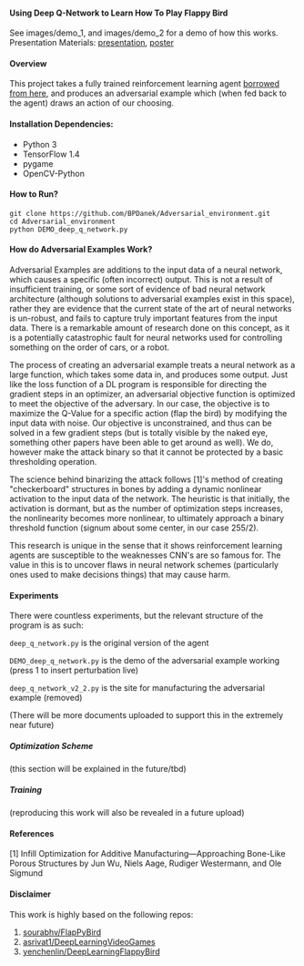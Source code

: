 

#### Using Deep Q-Network to Learn How To Play Flappy Bird

See images/demo_1, and images/demo_2 for a demo of how this works. 
Presentation Materials: 
[presentation](https://github.com/BPDanek/Adversarial_environment/blob/9c0a74acafccc1fa97c774705f8c4f538e3969cd/preliminary_results_zero_level_attack.pdf), [poster](https://github.com/BPDanek/Adversarial_environment/blob/9c0a74acafccc1fa97c774705f8c4f538e3969cd/danek_benjamin%20_furi_2.pdf)

#### Overview
This project takes a fully trained reinforcement learning agent [borrowed from here](https://github.com/yenchenlin/DeepLearningFlappyBird), and produces an adversarial example which (when fed back to the agent) draws an action of our choosing.

#### Installation Dependencies:
* Python 3
* TensorFlow 1.4
* pygame
* OpenCV-Python

#### How to Run?
```
git clone https://github.com/BPDanek/Adversarial_environment.git
cd Adversarial_environment
python DEMO_deep_q_network.py
```
#### How do Adversarial Examples Work?
Adversarial Examples are additions to the input data of a neural network, which causes a specific (often incorrect) 
output. This is not a result of insufficient training, or some sort of evidence of bad neural network architecture
(although solutions to adversarial examples exist in this space), rather they are evidence that the current state of
the art of neural networks is un-robust, and fails to capture truly important features from the input data. There is a 
remarkable amount of research done on this concept, as it is a potentially catastrophic fault for neural networks used
for controlling something on the order of cars, or a robot.
  
The process of creating an adversarial example treats a neural network as a large function, which takes some data in, 
and produces some output. Just like the loss function of a DL program is responsible for directing the gradient steps 
in an optimizer, an adversarial objective function is optimized to meet the objective of the adversary. In our case, 
the objective is to maximize the Q-Value for a specific action (flap the bird) by modifying the input data with noise.
Our objective is unconstrained, and thus can be solved in a few gradient steps (but is totally visible by the 
naked eye, something other papers have been able to get around  as well).  We do, however make the attack binary so that
it cannot be protected by a basic thresholding operation.

The science behind binarizing the attack follows [1]'s method of creating "checkerboard" structures in bones by adding 
a dynamic nonlinear activation to the input data of the network. The heuristic is that initially, the activation is
dormant, but as the number of optimization steps increases, the nonlinearity becomes more nonlinear, to ultimately 
approach a binary threshold function (signum about some center, in our case 255/2). 

This research is unique in the sense that it shows reinforcement learning agents are susceptible to the weaknesses CNN's
are so famous for. The value in this is to uncover flaws in neural network schemes (particularly  ones used to make 
decisions things) that may cause harm. 

#### Experiments

There were countless experiments, but the relevant structure of the program is as such:

```deep_q_network.py``` is the original version of the agent

```DEMO_deep_q_network.py``` is the demo of the adversarial example working (press 1 to insert perturbation live)

```deep_q_network_v2_2.py``` is the site for manufacturing the adversarial example (removed)

(There will be more documents uploaded to support this in the extremely near future)

##### Optimization Scheme

(this section will be explained in the future/tbd)

##### Training

(reproducing this work will also be revealed in a future upload)

#### References

[1] Infill Optimization for Additive Manufacturing—Approaching Bone-Like Porous Structures by Jun Wu, Niels Aage, Rudiger Westermann, and Ole Sigmund

#### Disclaimer
This work is highly based on the following repos:

1. [sourabhv/FlapPyBird](https://github.com/sourabhv/FlapPyBird)
2. [asrivat1/DeepLearningVideoGames](https://github.com/asrivat1/DeepLearningVideoGames)
3. [yenchenlin/DeepLearningFlappyBird](https://github.com/yenchenlin/DeepLearningFlappyBird)

